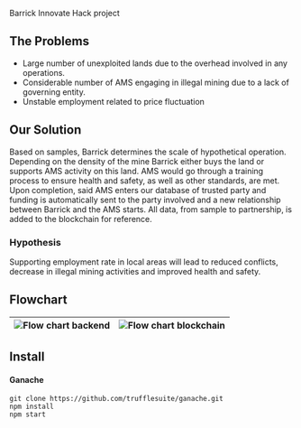 Barrick Innovate Hack project

## The Problems
  * Large number of unexploited lands due to the overhead involved in any operations.
  * Considerable number of AMS engaging in illegal mining due to a lack of governing entity.
  * Unstable employment related to price fluctuation

## Our Solution
Based on samples, Barrick determines the scale of hypothetical operation. Depending on the density of the mine Barrick either buys the land or supports AMS activity on this land. AMS would go through a training process to ensure health and safety, as well as other standards, are met. Upon completion, said AMS enters our database of trusted party and funding is automatically sent to the party involved and a new relationship between Barrick and the AMS starts. All data, from sample to partnership, is added to the blockchain for reference.

### Hypothesis
Supporting employment rate in local areas will lead to reduced conflicts, decrease in illegal mining activities and improved health and safety.

## Flowchart
| ![Flow chart backend](https://i.imgur.com/TvociW5.jpg?1) | ![Flow chart blockchain](https://i.imgur.com/fYL88HS.jpg?1) |
| -------------------------------------------------------- | ----------------------------------------------------------- |

## Install

#### Ganache
```
git clone https://github.com/trufflesuite/ganache.git
npm install
npm start
```


